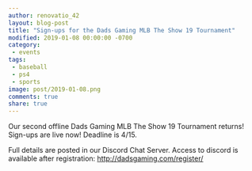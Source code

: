 ```yaml
---
author: renovatio_42
layout: blog-post
title: "Sign-ups for the Dads Gaming MLB The Show 19 Tournament"
modified: 2019-01-08 00:00:00 -0700
category:
 - events
tags:
 - baseball
 - ps4
 - sports
image: post/2019-01-08.png
comments: true
share: true
---
```


Our second offline Dads Gaming MLB The Show 19 Tournament returns! Sign-ups are live now! Deadline is 4/15.

Full details are posted in our Discord Chat Server. Access to discord is available after registration: <http://dadsgaming.com/register/>
